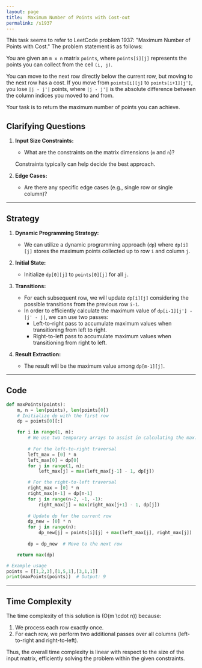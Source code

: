 ```yaml
---
layout: page
title:  Maximum Number of Points with Cost-out
permalink: /s1937
---
```


This task seems to refer to LeetCode problem 1937: "Maximum Number of Points with Cost." The problem statement is as follows:

You are given an `m x n` matrix `points`, where `points[i][j]` represents the points you can collect from the cell `(i, j)`.

You can move to the next row directly below the current row, but moving to the next row has a cost. If you move from `points[i][j]` to `points[i+1][j']`, you lose `|j - j'|` points, where `|j - j'|` is the absolute difference between the column indices you moved to and from.

Your task is to return the maximum number of points you can achieve.

## Clarifying Questions

1. **Input Size Constraints:**
   * What are the constraints on the matrix dimensions (`m` and `n`)?
   
   Constraints typically can help decide the best approach.

2. **Edge Cases:**
   * Are there any specific edge cases (e.g., single row or single column)?
   
---

## Strategy

1. **Dynamic Programming Strategy:**
   * We can utilize a dynamic programming approach (`dp`) where `dp[i][j]` stores the maximum points collected up to row `i` and column `j`.
   
2. **Initial State:**
   * Initialize `dp[0][j]` to `points[0][j]` for all `j`.

3. **Transitions:**
   * For each subsequent row, we will update `dp[i][j]` considering the possible transitions from the previous row `i-1`.
   * In order to efficiently calculate the maximum value of `dp[i-1][j'] - |j' - j|`, we can use two passes:
     * Left-to-right pass to accumulate maximum values when transitioning from left to right.
     * Right-to-left pass to accumulate maximum values when transitioning from right to left.

4. **Result Extraction:**
   * The result will be the maximum value among `dp[m-1][j]`.

---

## Code

```python
def maxPoints(points):
    m, n = len(points), len(points[0])
    # Initialize dp with the first row
    dp = points[0][:]

    for i in range(1, m):
        # We use two temporary arrays to assist in calculating the max.
        
        # For the left-to-right traversal
        left_max = [0] * n
        left_max[0] = dp[0]
        for j in range(1, n):
            left_max[j] = max(left_max[j-1] - 1, dp[j])

        # For the right-to-left traversal
        right_max = [0] * n
        right_max[n-1] = dp[n-1]
        for j in range(n-2, -1, -1):
            right_max[j] = max(right_max[j+1] - 1, dp[j])
        
        # Update dp for the current row
        dp_new = [0] * n
        for j in range(n):
            dp_new[j] = points[i][j] + max(left_max[j], right_max[j])
        
        dp = dp_new  # Move to the next row

    return max(dp)

# Example usage
points = [[1,2,3],[1,5,1],[3,1,1]]
print(maxPoints(points))  # Output: 9
```

---

## Time Complexity

The time complexity of this solution is \(O(m \cdot n)\) because:
1. We process each row exactly once.
2. For each row, we perform two additional passes over all columns (left-to-right and right-to-left).

Thus, the overall time complexity is linear with respect to the size of the input matrix, efficiently solving the problem within the given constraints.